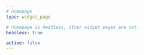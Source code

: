 ```yaml
---
# Homepage
type: widget_page

# Homepage is headless, other widget pages are not.
headless: true

active: false
---
```

